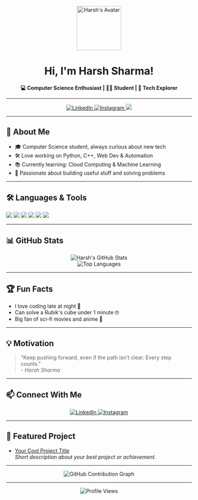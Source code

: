 <!-- Hi there 👋 Welcome to my GitHub! -->

<p align="center">
  <img src="https://avatars.githubusercontent.com/u/harsh2027-eng?v=4" width="120" alt="Harsh's Avatar">
</p>

<h1 align="center">Hi, I'm Harsh Sharma!</h1>

<p align="center">
  <b>💻 Computer Science Enthusiast | 👨‍🎓 Student | 🚀 Tech Explorer</b>
</p>

---

<!-- Badges & Social -->
<p align="center">
  <a href="https://www.linkedin.com/in/harsh-12abb1325" target="_blank">
    <img src="https://img.shields.io/badge/LinkedIn-blue?style=for-the-badge&logo=linkedin" alt="LinkedIn">
  </a>
  <a href="https://www.instagram.com/harshu_sharma_hr20/" target="_blank">
    <img src="https://img.shields.io/badge/Instagram-E4405F?style=for-the-badge&logo=instagram&logoColor=white" alt="Instagram">
  </a>
  <img src="https://img.shields.io/badge/Location-India-blue?style=for-the-badge">
</p>

---

## 🚀 About Me

- 🎓 Computer Science student, always curious about new tech
- 🛠️ Love working on Python, C++, Web Dev & Automation
- 📚 Currently learning: Cloud Computing & Machine Learning
- 🌱 Passionate about building useful stuff and solving problems

---

## 🛠️ Languages & Tools

<p>
  <img src="https://img.shields.io/badge/Python-3776AB?style=for-the-badge&logo=python&logoColor=white" />
  <img src="https://img.shields.io/badge/C++-00599C?style=for-the-badge&logo=cplusplus&logoColor=white" />
  <img src="https://img.shields.io/badge/HTML5-E34F26?style=for-the-badge&logo=html5&logoColor=white" />
  <img src="https://img.shields.io/badge/CSS3-1572B6?style=for-the-badge&logo=css3&logoColor=white" />
  <img src="https://img.shields.io/badge/Git-F05032?style=for-the-badge&logo=git&logoColor=white" />
  <img src="https://img.shields.io/badge/Linux-FCC624?style=for-the-badge&logo=linux&logoColor=black" />
</p>

---

## 📊 GitHub Stats

<p align="center">
  <img src="https://github-readme-stats.vercel.app/api?username=harsh2027-eng&show_icons=true&theme=radical" alt="Harsh's GitHub Stats" />
  <br>
  <img src="https://github-readme-stats.vercel.app/api/top-langs/?username=harsh2027-eng&layout=compact&theme=radical" alt="Top Languages" />
</p>

---

## 🏆 Fun Facts

- I love coding late at night 🌙
- Can solve a Rubik's cube under 1 minute 🤓
- Big fan of sci-fi movies and anime 🚀

---

## 💡 Motivation

> "Keep pushing forward, even if the path isn't clear. Every step counts."  
> <i>- Harsh Sharma</i>

---

## 📫 Connect With Me

<p align="center">
  <a href="https://www.linkedin.com/in/harsh-12abb1325" target="_blank">
    <img src="https://img.shields.io/badge/LinkedIn-blue?style=flat-square&logo=linkedin" alt="LinkedIn">
  </a>
  <a href="https://www.instagram.com/harshu_sharma_hr20/" target="_blank">
    <img src="https://img.shields.io/badge/Instagram-E4405F?style=flat-square&logo=instagram&logoColor=white" alt="Instagram">
  </a>
</p>

---

## 🚩 Featured Project

- [Your Cool Project Title](https://github.com/harsh2027-eng/)  
  <i>Short description about your best project or achievement.</i>

---

<!-- Contribution Graph -->
<p align="center">
  <img src="https://github-readme-activity-graph.cyclic.app/graph?username=harsh2027-eng&theme=radical" alt="GitHub Contribution Graph"/>
</p>

---

<!-- Footer -->
<p align="center">
  <img src="https://komarev.com/ghpvc/?username=harsh2027-eng&style=flat-square&color=blue" alt="Profile Views" />
</p>
